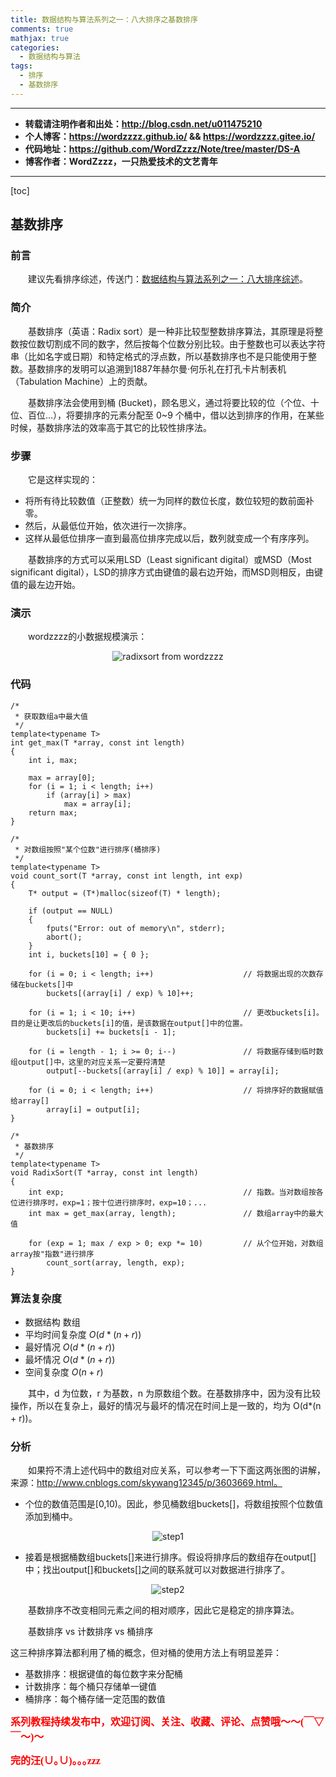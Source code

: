 ```yaml
---
title: 数据结构与算法系列之一：八大排序之基数排序
comments: true
mathjax: true
categories:
  - 数据结构与算法
tags:
  - 排序
  - 基数排序
---
```


----------

- **转载请注明作者和出处：http://blog.csdn.net/u011475210**
- **个人博客：https://wordzzzz.github.io/ && https://wordzzzz.gitee.io/**
- **代码地址：https://github.com/WordZzzz/Note/tree/master/DS-A**
- **博客作者：WordZzzz，一只热爱技术的文艺青年**

----------

[toc]

## 基数排序

### 前言

&emsp;&emsp;建议先看排序综述，传送门：[数据结构与算法系列之一：八大排序综述](http://blog.csdn.net/u011475210/article/details/79014021)。

### 简介

&emsp;&emsp;基数排序（英语：Radix sort）是一种非比较型整数排序算法，其原理是将整数按位数切割成不同的数字，然后按每个位数分别比较。由于整数也可以表达字符串（比如名字或日期）和特定格式的浮点数，所以基数排序也不是只能使用于整数。基数排序的发明可以追溯到1887年赫尔曼·何乐礼在打孔卡片制表机（Tabulation Machine）上的贡献。

&emsp;&emsp;基数排序法会使用到桶 (Bucket)，顾名思义，通过将要比较的位（个位、十位、百位…），将要排序的元素分配至 0~9 个桶中，借以达到排序的作用，在某些时候，基数排序法的效率高于其它的比较性排序法。

### 步骤

&emsp;&emsp;它是这样实现的：

- 将所有待比较数值（正整数）统一为同样的数位长度，数位较短的数前面补零。
- 然后，从最低位开始，依次进行一次排序。
- 这样从最低位排序一直到最高位排序完成以后，数列就变成一个有序序列。

&emsp;&emsp;基数排序的方式可以采用LSD（Least significant digital）或MSD（Most significant digital），LSD的排序方式由键值的最右边开始，而MSD则相反，由键值的最左边开始。

### 演示

&emsp;&emsp;wordzzzz的小数据规模演示：

<p></p>
<div align=center><img src="http://img.blog.csdn.net/20180109153959062?watermark/2/text/aHR0cDovL2Jsb2cuY3Nkbi5uZXQvdTAxMTQ3NTIxMA==/font/5a6L5L2T/fontsize/400/fill/I0JBQkFCMA==/dissolve/70/gravity/SouthEast" alt="radixsort from wordzzzz"/></div>
<p></p>

### 代码

```cpp?linenums
/*
 * 获取数组a中最大值
 */
template<typename T>
int get_max(T *array, const int length)
{
	int i, max;

	max = array[0];
	for (i = 1; i < length; i++)
		if (array[i] > max)
			max = array[i];
	return max;
}

/*
 * 对数组按照"某个位数"进行排序(桶排序)
 */
template<typename T>
void count_sort(T *array, const int length, int exp)
{
	T* output = (T*)malloc(sizeof(T) * length);

	if (output == NULL)
	{
		fputs("Error: out of memory\n", stderr);
		abort();
	}
	int i, buckets[10] = { 0 };
	
	for (i = 0; i < length; i++)					// 将数据出现的次数存储在buckets[]中
		buckets[(array[i] / exp) % 10]++;

	for (i = 1; i < 10; i++)						// 更改buckets[i]。目的是让更改后的buckets[i]的值，是该数据在output[]中的位置。
		buckets[i] += buckets[i - 1];

	for (i = length - 1; i >= 0; i--)				// 将数据存储到临时数组output[]中，这里的对应关系一定要捋清楚
		output[--buckets[(array[i] / exp) % 10]] = array[i];

	for (i = 0; i < length; i++)					// 将排序好的数据赋值给array[]
		array[i] = output[i];
}

/*
 * 基数排序
 */
template<typename T>
void RadixSort(T *array, const int length)
{
	int exp;										// 指数。当对数组按各位进行排序时，exp=1；按十位进行排序时，exp=10；...
	int max = get_max(array, length);				// 数组array中的最大值
	
	for (exp = 1; max / exp > 0; exp *= 10)			// 从个位开始，对数组array按"指数"进行排序
		count_sort(array, length, exp);
}
```

### 算法复杂度

- 数据结构	数组
- 平均时间复杂度 $O(d*(n+r))$
- 最好情况 $O(d*(n+r))$
- 最坏情况 $O(d*(n+r))$
- 空间复杂度 $O(n+r)$

&emsp;&emsp;其中，d 为位数，r 为基数，n 为原数组个数。在基数排序中，因为没有比较操作，所以在复杂上，最好的情况与最坏的情况在时间上是一致的，均为 O(d*(n + r))。

### 分析

&emsp;&emsp;如果捋不清上述代码中的数组对应关系，可以参考一下下面这两张图的讲解，来源：http://www.cnblogs.com/skywang12345/p/3603669.html。

- 个位的数值范围是[0,10)。因此，参见桶数组buckets[]，将数组按照个位数值添加到桶中。

<p></p>
<div align=center><img src="http://img.blog.csdn.net/20180109154616722?watermark/2/text/aHR0cDovL2Jsb2cuY3Nkbi5uZXQvdTAxMTQ3NTIxMA==/font/5a6L5L2T/fontsize/400/fill/I0JBQkFCMA==/dissolve/70/gravity/SouthEast" alt="step1"/></div>
<p></p>

- 接着是根据桶数组buckets[]来进行排序。假设将排序后的数组存在output[]中；找出output[]和buckets[]之间的联系就可以对数据进行排序了。

<p></p>
<div align=center><img src="http://img.blog.csdn.net/20180109154657318?watermark/2/text/aHR0cDovL2Jsb2cuY3Nkbi5uZXQvdTAxMTQ3NTIxMA==/font/5a6L5L2T/fontsize/400/fill/I0JBQkFCMA==/dissolve/70/gravity/SouthEast" alt="step2"/></div>
<p></p>

&emsp;&emsp;基数排序不改变相同元素之间的相对顺序，因此它是稳定的排序算法。

&emsp;&emsp;基数排序 vs 计数排序 vs 桶排序

这三种排序算法都利用了桶的概念，但对桶的使用方法上有明显差异：

- 基数排序：根据键值的每位数字来分配桶
- 计数排序：每个桶只存储单一键值
- 桶排序：每个桶存储一定范围的数值

**<font color="red" size=3 face="仿宋">系列教程持续发布中，欢迎订阅、关注、收藏、评论、点赞哦～～(￣▽￣～)～</font>**

**<font color="red" size=3 face="仿宋">完的汪(∪｡∪)｡｡｡zzz</font>**